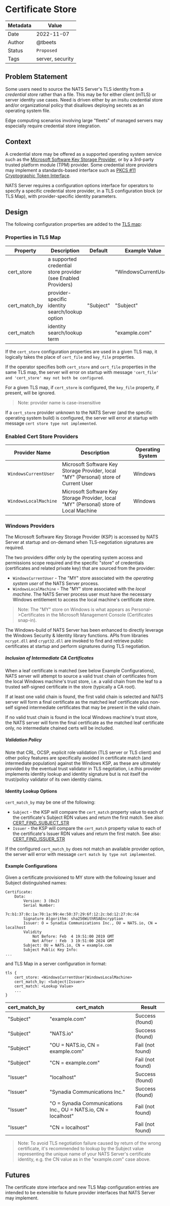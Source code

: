 # Certificate Store

| Metadata | Value            |
|----------|------------------|
| Date     | 2022-11-07       |
| Author   | @tbeets          |
| Status   | `Proposed`       |
| Tags     | server, security |

## Problem Statement
Some users need to source the NATS Server's TLS identity from a _credential store_ rather than a file. This may
be for either client (mTLS) or server identity use cases.  Need is driven either by an
insitu credential store and/or organizational policy that disallows deploying secrets as an operating system file.

Edge computing scenarios involving large "fleets" of managed servers may especially require credential store 
integration.

## Context
A credential store may be offered as a supported operating system service such as the
[Microsoft Software Key Storage Provider](https://learn.microsoft.com/en-us/windows/win32/seccertenroll/cng-key-storage-providers), or by
a 3rd-party trusted platform module (TPM) provider.  Some credential store providers may implement a standards-based interface such as 
[PKCS #11 Cryptographic Token Interface](http://docs.oasis-open.org/pkcs11/pkcs11-base/v2.40/os/pkcs11-base-v2.40-os.html).  

NATS Server requires a configuration options interface for operators to specify a specific credential store provider, in a TLS
configuration block (or TLS Map), with provider-specific identity parameters.

## Design
The following configuration properties are added to the [TLS map](https://docs.nats.io/running-a-nats-service/configuration/securing_nats/tls):

### Properties in TLS Map

| Property      | Description                                                   | Default   | Example Value        |
|---------------|---------------------------------------------------------------|-----------|----------------------|
| cert_store    | a supported credential store provider (see Enabled Providers) |           | "WindowsCurrentUser" |
| cert_match_by | provider-specific identity search/lookup option               | "Subject" | "Subject"            |
| cert_match    | identity search/lookup term                                   |           | "example.com"        |

If the `cert_store` configuration properties are used in a given TLS map, it logically takes the place of `cert_file` and
`key_file` properties.

If the operator specifies both `cert_store` and `cert_file` properties in the same TLS map, the server will error on 
startup with message `'cert_file' and 'cert_store' may not both be configured`.

For a given TLS map, if `cert_store` is configured, the `key_file` property, if present, will be ignored.

> Note: provider name is case-insensitive

If a `cert_store` provider unknown to the NATS Server (and the specific operating system build) is configured, the server will error at startup with message 
`cert store type not implemented`.

### Enabled Cert Store Providers

| Provider Name         | Description                                                                           | Operating System |
|-----------------------|---------------------------------------------------------------------------------------|------------------|
| `WindowsCurrentUser`  | Microsoft Software Key Storage Provider, local "MY" (Personal) store of Current User  | Windows          |
| `WindowsLocalMachine` | Microsoft Software Key Storage Provider, local "MY" (Personal) store of Local Machine | Windows          |

### Windows Providers

The Microsoft Software Key Storage Provider (KSP) is accessed by NATS Server at startup and on-demand when TLS-negotiation signatures are required.

The two providers differ only by the operating system access and permissions scope required and the
specific "store" of credentials (certificates and related private key) that are sourced from the provider:

- `WindowsCurrentUser` - The "MY" store associated with the _operating system user_ of the NATS Server process.
- `WindowsLocalMachine` - The "MY" store associated with the _local machine_. The NATS Server process user must have the necessary Windows entitlement to access the local machine's certificate store.

> Note: The "MY" store on Windows is what appears as Personal->Certificates in the Microsoft Management Console (Certificates snap-in).

The Windows-build of NATS Server has been enhanced to directly leverage the Windows Security & Identity library functions. 
APIs from libraries `ncrypt.dll` and `crypt32.dll` are invoked to find and retrieve public certificates at startup and perform signatures during TLS negotiation.

##### Inclusion of Intermediate CA Certificates

When a leaf certificate is matched (see below Example Configurations), NATS server will attempt to source a valid
trust chain of certificates from the local Windows machine's trust store, i.e. a valid chain from the leaf to a trusted
self-signed certificate in the store (typically a CA root).

If at least one valid chain is found, the first valid chain is selected and NATS server will form a final certificate as
the matched leaf certificate plus non-self signed intermediate certificates that may be present in the valid chain.

If no valid trust chain is found in the local Windows machine's trust store, the NATS server will form the final certificate as the matched leaf
certificate only, no intermediate chained certs will be included.

##### Validation Policy

Note that CRL, OCSP, explicit role validation (TLS server or TLS client) and other policy features are specifically avoided
in certificate match (and intermediate population) against the Windows KSP, as these are ultimately provided by the eventual
trust validator in TLS negotiation, i.e.this provider implements identity lookup and identity signature but is not itself 
the trust/policy validator of its own identity claims.

#### Identity Lookup Options

`cert_match_by` may be one of the following:

- `Subject` - the KSP will compare the `cert_match` property value to each of the certificate's Subject RDN values and return the first match. See also: [CERT_FIND_SUBJECT_STR](https://learn.microsoft.com/en-us/windows/win32/api/wincrypt/nf-wincrypt-certfindcertificateinstore)
- `Issuer` - the KSP will compare the `cert_match` property value to each of the certificate's Issuer RDN values and return the first match. See also: [CERT_FIND_ISSUER_STR](https://learn.microsoft.com/en-us/windows/win32/api/wincrypt/nf-wincrypt-certfindcertificateinstore)

If the configured `cert_match_by` does not match an available provider option, the server will error with message `cert match by type not implemented`.

#### Example Configurations

Given a certificate provisioned to MY store with the following Issuer and Subject distinguished names:

```text
Certificate:
    Data:
        Version: 3 (0x2)
        Serial Number:
            7c:b1:37:8c:1a:70:1a:99:4e:50:37:29:6f:12:2c:bd:12:27:0c:64
        Signature Algorithm: sha256WithRSAEncryption
        Issuer: O = Synadia Communications Inc., OU = NATS.io, CN = localhost
        Validity
            Not Before: Feb  4 19:51:00 2019 GMT
            Not After : Feb  3 19:51:00 2024 GMT
        Subject: OU = NATS.io, CN = example.com
        Subject Public Key Info:
...
```

and TLS Map in a server configuration in format:

```text
tls {
    cert_store: <WindowsCurrentUser|WindowsLocalMachine>
    cert_match_by: <Subject|Issuer>
    cert_match: <Lookup Value>
    ...
}
```

| cert_match_by | cert_match                                                      | Result           |
|---------------|-----------------------------------------------------------------|------------------|
| "Subject"     | "example.com"                                                   | Success (found)  |
| "Subject"     | "NATS.io"                                                       | Success (found)  |
| "Subject"     | "OU = NATS.io, CN = example.com"                                | Fail (not found) |
| "Subject"     | "CN = example.com"                                              | Fail (not found) |
| "Issuer"      | "localhost"                                                     | Success (found)  |
| "Issuer"      | "Synadia Communications Inc."                                   | Success (found)  |
| "Issuer"      | "O = Synadia Communications Inc., OU = NATS.io, CN = localhost" | Fail (not found) |
| "Issuer"      | "CN = localhost"                                                | Fail (not found) |

> Note: To avoid TLS negotiation failure caused by return of the wrong certificate, it's recommended to lookup by the 
> Subject value representing the unique name of your NATS Server's certificate identity, e.g. the CN value as in the 
> "example.com" case above.

## Futures

The certificate store interface and new TLS Map configuration entries are intended to be extensible to future 
provider interfaces that NATS Server may implement.  
